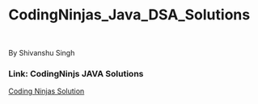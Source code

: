 <h1>CodingNinjas_Java_DSA_Solutions</h1>
</br>
<p>By Shivanshu Singh</p>

<h3>Link: CodingNinjs JAVA Solutions</h3>

<a href="https://shivanshusingh07.github.io/CodingNinjas_Java_DSA_Solutions/">Coding Ninjas Solution</a>